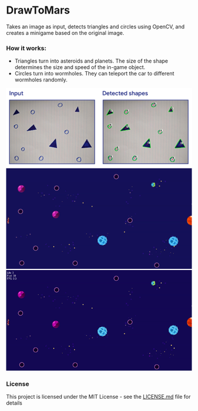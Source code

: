# DrawToMars
Takes an image as input, detects triangles and circles using OpenCV, and creates a minigame based on the original image.
### How it works:
+ Triangles turn into asteroids and planets. The size of the shape determines the size and speed of the in-game object.
+ Circles turn into wormholes. They can teleport the car to different wormholes randomly.

![](https://raw.githubusercontent.com/LedioTerolli/DrawToMars/master/images/in_out.jpg)
![](https://raw.githubusercontent.com/LedioTerolli/DrawToMars/master/images/first_frame.png)
![](https://raw.githubusercontent.com/LedioTerolli/DrawToMars/master/images/gif_example.gif)

### License
This project is licensed under the MIT License - see the [LICENSE.md](LICENSE.md) file for details
